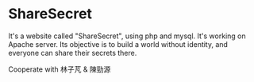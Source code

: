 ShareSecret
===========

It's a website called "ShareSecret", using php and mysql.
It's working on Apache server.
Its objective is to build a world without identity, and everyone can share their secrets there.

Cooperate with 林子芃 & 陳勁源
